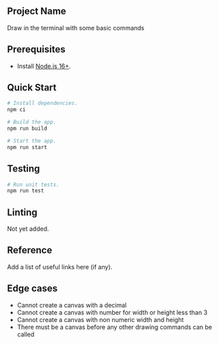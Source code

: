 ## Project Name
Draw in the terminal with some basic commands


## Prerequisites

- Install [Node.js 16+](https://nodejs.dev/).

## Quick Start

```sh
# Install dependencies.
npm ci

# Build the app.
npm run build

# Start the app.
npm run start
```

## Testing

```sh
# Run unit tests.
npm run test
```

## Linting
Not yet added.


## Reference

Add a list of useful links here (if any).

## Edge cases 
* Cannot create a canvas with a decimal
* Cannot create a canvas with number for width or height less than 3
* Cannot create a canvas with non numeric width and height
* There must be a canvas before any other drawing commands can be called
